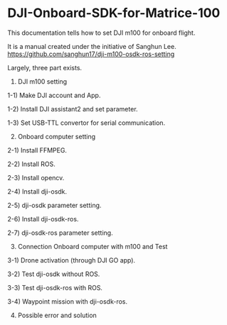 # DJI-Onboard-SDK-for-Matrice-100

This documentation tells how to set DJI m100 for onboard flight.

It is a manual created under the initiative of Sanghun Lee.
https://github.com/sanghun17/dji-m100-osdk-ros-setting

Largely, three part exists.

1. DJI m100 setting

1-1) Make DJI account and App.

1-2) Install DJI assistant2 and set parameter.

1-3) Set USB-TTL convertor for serial communication.


2. Onboard computer setting

2-1) Install FFMPEG.

2-2) Install ROS.

2-3) Install opencv.

2-4) Install dji-osdk.

2-5) dji-osdk parameter setting.

2-6) Install dji-osdk-ros.

2-7) dji-osdk-ros parameter setting.


3. Connection Onboard computer with m100 and Test

3-1) Drone activation (through DJI GO app).

3-2) Test dji-osdk without ROS.

3-3) Test dji-osdk-ros with ROS.

3-4) Waypoint mission with dji-osdk-ros.


4. Possible error and solution
